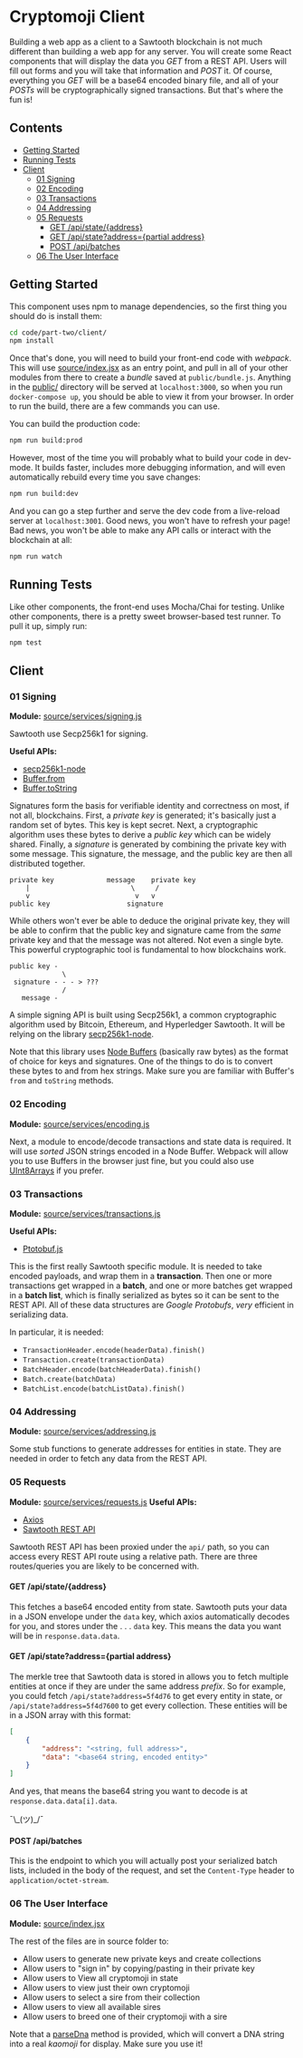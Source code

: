 # Cryptomoji Client

Building a web app as a client to a Sawtooth blockchain is not much different than building a web app for any server. You will create some React components that will display the data you _GET_ from a REST API. Users will fill out forms and you will take that information and _POST_ it. Of course, everything you _GET_ will be a base64 encoded binary file, and all of your _POSTs_ will be cryptographically signed transactions. But that's where the fun is!

## Contents

- [Getting Started](#getting-started)
- [Running Tests](#running-tests)
- [Client](#client)
    * [01 Signing](#01-signing)
    * [02 Encoding](#02-encoding)
    * [03 Transactions](#03-transactions)
    * [04 Addressing](#04-addressing)
    * [05 Requests](#05-requests)
        - [GET /api/state/{address}](#get-apistateaddress)
        - [GET /api/state?address={partial address}](#get-apistateaddresspartial-address)
        - [POST /api/batches](#post-apibatches)
    * [06 The User Interface](#06-the-user-interface)

## Getting Started

This component uses npm to manage dependencies, so the first thing you should
do is install them:

```bash
cd code/part-two/client/
npm install
```

Once that's done, you will need to build your front-end code with _webpack_.
This will use [source/index.jsx](source/index.jsx) as an entry point, and pull
in all of your other modules from there to create a _bundle_ saved at
`public/bundle.js`. Anything in the [public/](public/) directory will be served
at `localhost:3000`, so when you run `docker-compose up`, you should be able to view 
it from your browser. In order to run the build, there are a few commands you can use.

You can build the production code:

```bash
npm run build:prod
```

However, most of the time you will probably what to build your code in
dev-mode. It builds faster, includes more debugging information, and will even
automatically rebuild every time you save changes:

```bash
npm run build:dev
```

And you can go a step further and serve the dev code from a live-reload server
at `localhost:3001`. Good news, you won't have to refresh your page! Bad news,
you won't be able to make any API calls or interact with the blockchain at all:

```bash
npm run watch
```

## Running Tests

Like other components, the front-end uses Mocha/Chai for testing. Unlike other
components, there is a pretty sweet browser-based test runner. To pull it up,
simply run:

```bash
npm test
```

## Client

### 01 Signing

**Module:** [source/services/signing.js](source/services/signing.js)

Sawtooth use Secp256k1 for signing. 

**Useful APIs:**
  - [secp256k1-node](https://github.com/cryptocoinjs/secp256k1-node#usage)
  - [Buffer.from](https://nodejs.org/api/buffer.html#buffer_class_method_buffer_from_string_encoding)
  - [Buffer.toString](https://nodejs.org/api/buffer.html#buffer_buf_tostring_encoding_start_end)

Signatures form the basis for verifiable identity and correctness on most, if
not all, blockchains. First, a _private key_ is generated; it's basically just
a random set of bytes. This key is kept secret. Next, a cryptographic algorithm
uses these bytes to derive a _public key_ which can be widely shared. Finally,
a _signature_ is generated by combining the private key with some message. This
signature, the message, and the public key are then all distributed together.

```
private key             message    private key
    |                         \     /
    v                          v   v
public key                   signature
```

While others won't ever be able to deduce the original private key, they will be
able to confirm that the public key and signature came from the _same_ private
key and that the message was not altered. Not even a single byte. This
powerful cryptographic tool is fundamental to how blockchains work.

```
public key -
             \
 signature - - - > ???
             /
   message -
```

A simple signing API is built using Secp256k1, a common
cryptographic algorithm used by Bitcoin, Ethereum, and Hyperledger Sawtooth.
It will be relying on the library [secp256k1-node](https://github.com/cryptocoinjs/secp256k1-node).

Note that this library uses [Node Buffers](https://nodejs.org/api/buffer.html)
(basically raw bytes) as the format of choice for keys and signatures. One of
the things to do is to convert these bytes to and from hex strings.
Make sure you are familiar with Buffer's `from` and `toString` methods.

### 02 Encoding

**Module:** [source/services/encoding.js](source/services/encoding.js)

Next, a module to encode/decode transactions and state
data is required. It will use _sorted_ JSON strings encoded in a Node Buffer. Webpack will allow you to use
Buffers in the browser just fine, but you could also use
[UInt8Arrays](https://developer.mozilla.org/en-US/docs/Web/JavaScript/Reference/Global_Objects/Uint8Array)
if you prefer.

### 03 Transactions

**Module:** [source/services/transactions.js](source/services/transactions.js)

**Useful APIs:**
- [Ptotobuf.js](https://github.com/dcodeIO/ProtoBuf.js/#using-the-js-api)

This is the first really Sawtooth specific module. It is needed to take encoded 
payloads, and wrap them in a **transaction**. Then one or more transactions
get wrapped in a **batch**, and one or more batches get wrapped in a **batch list**,
which is finally serialized as bytes so it can be sent to the REST API. All of
these data structures are _Google Protobufs_, _very_ efficient in serializing data.

In particular, it is needed:

- `TransactionHeader.encode(headerData).finish()`
- `Transaction.create(transactionData)`
- `BatchHeader.encode(batchHeaderData).finish()`
- `Batch.create(batchData)`
- `BatchList.encode(batchListData).finish()`

### 04 Addressing

**Module:** [source/services/addressing.js](source/services/addressing.js)

Some stub functions to generate addresses for entities in state. 
They are needed in order to fetch any data from the REST API.

### 05 Requests

**Module:** [source/services/requests.js](source/services/requests.js)
**Useful APIs:**
- [Axios](https://github.com/axios/axios)
- [Sawtooth REST API](https://sawtooth.hyperledger.org/docs/core/releases/1.0/rest_api/endpoint_specs.html)

Sawtooth REST API has been proxied under the `api/` path, so you can access
every REST API route using a relative path. There are three routes/queries you
are likely to be concerned with.

#### GET /api/state/{address}

This fetches a base64 encoded entity from state. Sawtooth puts your data in a
JSON envelope under the `data` key, which axios automatically decodes for you,
and stores under the . . . `data` key. This means the data you want will be
in `response.data.data`.

#### GET /api/state?address={partial address}

The merkle tree that Sawtooth data is stored in allows you to fetch multiple
entities at once if they are under the same address _prefix_. So for example,
you could fetch `/api/state?address=5f4d76` to get every entity in state, or
`/api/state?address=5f4d7600` to get every collection. These entities will be
in a JSON array with this format:

```json
[
    {
        "address": "<string, full address>",
        "data": "<base64 string, encoded entity>"
    }
]
```

And yes, that means the base64 string you want to decode is at
`response.data.data[i].data`.

¯\\\_(ツ)\_/¯

#### POST /api/batches

This is the endpoint to which you will actually post your serialized batch
lists, included in the body of the request, and set the `Content-Type` 
header to `application/octet-stream`.

### 06 The User Interface

**Module:** [source/index.jsx](source/index.jsx)

The rest of the files are in source folder to:

- Allow users to generate new private keys and create collections
- Allow users to "sign in" by copying/pasting in their private key
- Allow users to View all cryptomoji in state
- Allow users to view just their own cryptomoji
- Allow users to select a sire from their collection
- Allow users to view all available sires
- Allow users to breed one of their cryptomoji with a sire

Note that a [parseDna](source/services/parse_dna.js#L190) method is provided,
which will convert a DNA string into a real _kaomoji_ for display. Make sure
you use it!
